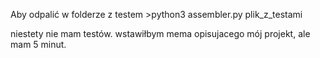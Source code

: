 Aby odpalić w folderze z testem >python3 assembler.py plik_z_testami

niestety nie mam testów. wstawiłbym mema opisujacego mój projekt, ale mam 5 minut.